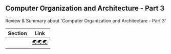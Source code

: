 ## Computer Organization and Architecture - Part 3
Review & Summary about 'Computer Organization and Architecture - Part 3'

|Section|Link|
|:--:|:--:|
|  | [🌏🌏🌏]() |
